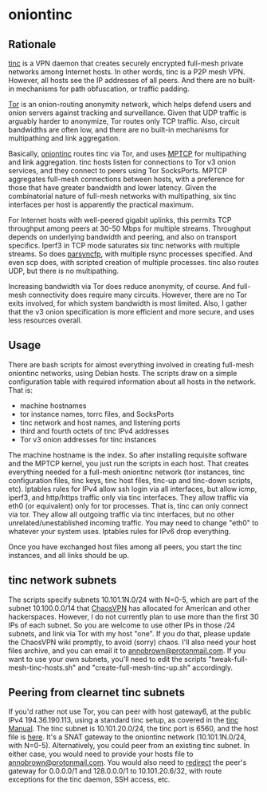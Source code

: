 # oniontinc

## Rationale

[tinc](https://www.tinc-vpn.org/) is a VPN daemon that creates securely encrypted full-mesh private networks among Internet hosts. In other words, tinc is a P2P mesh VPN. However, all hosts see the IP addresses of all peers. And there are no built-in mechanisms for path obfuscation, or traffic padding.

[Tor](https://www.torproject.org/) is an onion-routing anonymity network, which helps defend users and onion servers against tracking and surveillance. Given that UDP traffic is arguably harder to anonymize, Tor routes only TCP traffic. Also, circuit bandwidths are often low, and there are no built-in mechanisms for multipathing and link aggregation.

Basically, [oniontinc](http://mtnj6jcrlimpqh5q76e7xdxfdoadtd67asyojknhvpic5dmluokdbiad.onion) routes tinc via Tor, and uses [MPTCP](http://multipath-tcp.org/pmwiki.php/Main/HomePage) for multipathing and link aggregation. tinc hosts listen for connections to Tor v3 onion services, and they connect to peers using Tor SocksPorts. MPTCP aggregates full-mesh connections between hosts, with a preference for those that have greater bandwidth and lower latency. Given the combinatorial nature of full-mesh networks with multipathing, six tinc interfaces per host is apparently the practical maximum. 

For Internet hosts with well-peered gigabit uplinks, this permits TCP throughput among peers at 30-50 Mbps for multiple streams. Throughput depends on underlying bandwidth and peering, and also on transport specifics. Iperf3 in TCP mode saturates six tinc networks with multiple streams. So does [parsyncfp](http://moo.nac.uci.edu/~hjm/parsync/), with multiple rsync processes specified. And even scp does, with scripted creation of multiple processes. tinc also routes UDP, but there is no multipathing.

Increasing bandwidth via Tor does reduce anonymity, of course. And full-mesh connectivity does require many circuits. However, there are no Tor exits involved, for which system bandwidth is most limited. Also, I gather that the v3 onion specification is more efficient and more secure, and uses less resources overall.

## Usage

There are bash scripts for almost everything involved in creating full-mesh oniontinc networks, using Debian hosts. The scripts draw on a simple configuration table with required information about all hosts in the network. That is: 

* machine hostnames
* tor instance names, torrc files, and SocksPorts
* tinc network and host names, and listening ports
* third and fourth octets of tinc IPv4 addresses
* Tor v3 onion addresses for tinc instances

The machine hostname is the index. So after installing requisite software and the MPTCP kernel, you just run the scripts in each host. That creates everything needed for a full-mesh oniontinc network (tor instances, tinc configuration files, tinc keys, tinc host files, tinc-up and tinc-down scripts, etc). Iptables rules for IPv4 allow ssh login via all interfaces, but allow icmp, iperf3, and http/https traffic only via tinc interfaces. They allow traffic via eth0 (or equivalent) only for tor processes. That is, tinc can only connect via tor. They allow all outgoing traffic via tinc interfaces, but no other unrelated/unestablished incoming traffic. You may need to change "eth0" to whatever your system uses. Iptables rules for IPv6 drop everything.

Once you have exchanged host files among all peers, you start the tinc instances, and all links should be up.

## tinc network subnets

The scripts specify subnets 10.101.1N.0/24 with N=0-5, which are part of the subnet 10.100.0.0/14 that [ChaosVPN](https://wiki.hamburg.ccc.de/ChaosVPN:IPRanges) has allocated for American and other hackerspaces. However, I do not currently plan to use more than the first 30 IPs of each subnet. So you are welcome to use other IPs in those /24 subnets, and link via Tor with my host "one". If you do that, please update the ChaosVPN wiki promptly, to avoid (sorry) chaos. I'll also need your host files archive, and you can email it to <annobrown@protonmail.com>. If you want to use your own subnets, you'll need to edit the scripts "tweak-full-mesh-tinc-hosts.sh" and "create-full-mesh-tinc-up.sh" accordingly. 

## Peering from clearnet tinc subnets

If you'd rather not use Tor, you can peer with host gateway6, at the public IPv4 194.36.190.113, using a standard tinc setup, as covered in the [tinc Manual](https://www.tinc-vpn.org/documentation/). The tinc subnet is 10.101.20.0/24, the tinc port is 6560, and the host file is [here](./gateway6-host.txt). It's a SNAT gateway to the oniontinc network (10.101.1N.0/24, with N=0-5). Alternatively, you could peer from an existing tinc subnet. In either case, you would need to provide your hosts file to <annobrown@protonmail.com>. You would also need to [redirect](https://www.tinc-vpn.org/examples/redirect-gateway/) the peer's gateway for 0.0.0.0/1 and 128.0.0.0/1 to 10.101.20.6/32, with route exceptions for the tinc daemon, SSH access, etc.
